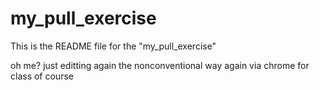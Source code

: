 # my_pull_exercise

This is the README file for the "my_pull_exercise" 

oh me? just editting again the nonconventional way again via chrome
for class of course
